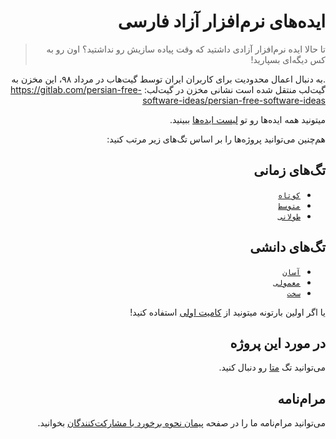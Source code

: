 <div dir="rtl">

# ایده‌های نرم‌افزار آزاد فارسی

> تا حالا ایده نرم‌افزار آزادی داشتید که وقت پیاده سازیش رو نداشتید؟ اون رو به کس دیگه‌ای بسپارید!

.به دنبال اعمال محدودیت برای کاربران ایران توسط گیت‌هاب در مرداد ۹۸، این مخزن به گیت‌لب منتقل شده است
نشانی مخزن در گیت‌لب: https://gitlab.com/persian-free-software-ideas/persian-free-software-ideas

میتونید همه ایده‌ها رو تو [لیست ایده‌ها](https://gitlab.com/persian-free-software-ideas/persian-free-software-ideas/issues) ببینید.

هم‌چنین می‌توانید پروژه‌ها را بر اساس تگ‌های زیر مرتب کنید:

## تگ‌های زمانی

* [`کوتاه`](https://github.com/persian-free-software-ideas/persian-free-software-ideas/labels/کوتاه)
* [`متوسط`](https://github.com/persian-free-software-ideas/persian-free-software-ideas/labels/%D9%85%D8%AA%D9%88%D8%B3%D8%B7)
* [`طولانی`](https://github.com/persian-free-software-ideas/persian-free-software-ideas/labels/%D8%B7%D9%88%D9%84%D8%A7%D9%86%DB%8C)

## تگ‌های دانشی

* [`آسان`](https://github.com/persian-free-software-ideas/persian-free-software-ideas/labels/%D8%A2%D8%B3%D8%A7%D9%86)
* [`معمولی`](https://github.com/persian-free-software-ideas/persian-free-software-ideas/labels/%D9%85%D8%AA%D9%88%D8%B3%D8%B7)
* [`سخت`](https://github.com/persian-free-software-ideas/persian-free-software-ideas/labels/%D8%B3%D8%AE%D8%AA)

یا اگر اولین بارتونه میتونید از
[کامیت اولی](https://github.com/persian-free-software-ideas/persian-free-software-ideas/labels/%DA%A9%D8%A7%D9%85%DB%8C%D8%AA%20%D8%A7%D9%88%D9%84%DB%8C)
استفاده کنید!

## در مورد این پروژه

می‌توانید تگ 
[متا](https://github.com/persian-free-software-ideas/persian-free-software-ideas/labels/%D9%85%D8%AA%D8%A7) رو دنبال کنید.

## مرام‌نامه

می‌توانید مرام‌نامه ما را در صفحه [پیمان نحوه برخورد با مشارکت‌کنندگان](CODE_OF_CONDUCT.md) بخوانید.
